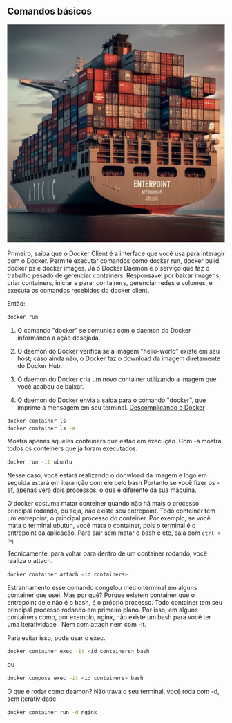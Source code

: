## Comandos básicos
![alt text](./imgs/entrepoint.jpeg)

Primeiro, saiba que o Docker Client é a interface que você usa para interagir com o Docker. Permite executar comandos como docker run, docker build, docker ps e docker images. Já o Docker Daemon é o serviço que faz o trabalho pesado de gerenciar containers. Responsável por baixar imagens, criar containers, iniciar e parar containers, gerenciar redes e volumes, e executa os comandos recebidos do docker client.

Então:

```sh
docker run
```

1. O comando "docker" se comunica com o daemon do Docker informando a ação desejada.

2. O daemon do Docker verifica se a imagem "hello-world" existe em seu host; caso ainda não, o Docker faz o download da imagem diretamente do Docker Hub.

3. O daemon do Docker cria um novo container utilizando a imagem que você acabou de baixar.

4. O daemon do Docker envia a saída para o comando "docker", que imprime a mensagem em seu terminal. [Descomplicando o Docker](https://livro.descomplicandodocker.com.br/chapters/chapter_04.html)

```sh
docker container ls
docker container ls -a
```

Mostra apenas aqueles conteiners que estão em execução. Com -a mostra todos os conteiners que já foram executados. 


```sh
docker run -it ubuntu
```

Nesse caso, você estará realizando o donwload da imagem e logo em seguida estará em iteranção com ele pelo bash Portanto se você fizer ps -ef, apenas verá dois processos, o que é diferente da sua máquina. 

O docker costuma matar conteiner quando não há mais o processo principal rodando, ou seja, não existe seu entrepoint. Todo conteiner tem um entrepoint, o principal processo do conteiner. Por exemplo, se você mata o terminal ubutun, você mata o container, pois o terminal é o entrepoint da aplicação.
Para sair sem matar o bash e etc, saia com `ctrl + pq`


Tecnicamente, para voltar para dentro de um container rodando, você realiza o attach.

```sh
docker container attach <id containers>
```

Estranhamento esse comando congelou meu o terminal em alguns container que usei. Mas por quê? Porque existem container que o entrepoint dele não é o bash, é o próprio processo. Todo container tem seu principal processo rodando em primeiro plano. Por isso, em alguns containers como, por exemplo, nginx, não existe um bash para você ter uma iteratividade . Nem com attach nem com -it.

Para evitar isso, pode usar o exec. 

```sh
docker container exec -it <id containers> bash
```

ou

```sh
docker compose exec -it <id containers> bash
```

O que é rodar como deamon? Não trava o seu terminal, você roda com -d, sem iteratividade. 

```sh
docker container run -d nginx
```

